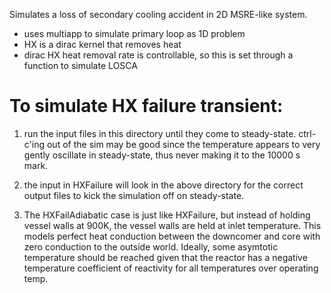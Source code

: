 Simulates a loss of secondary cooling accident in 2D MSRE-like system.
 - uses multiapp to simulate primary loop as 1D problem
 - HX is a dirac kernel that removes heat
 - dirac HX heat removal rate is controllable, so this is set through a function to simulate LOSCA

# To simulate HX failure transient:

1) run the input files in this directory until they come to steady-state. ctrl-c'ing out of the sim
   may be good since the temperature appears to very gently oscillate in steady-state, thus never making
   it to the 10000 s mark.
2) the input in HXFailure will look in the above directory for the correct output files to kick the simulation
   off on steady-state.

3) The HXFailAdiabatic case is just like HXFailure, but instead of holding vessel walls at 900K, the vessel walls are
   held at inlet temperature. This models perfect heat conduction between the downcomer and core with zero conduction
   to the outside world. Ideally, some asymtotic temperature should be reached given that the reactor has a negative temperature
   coefficient of reactivity for all temperatures over operating temp.
